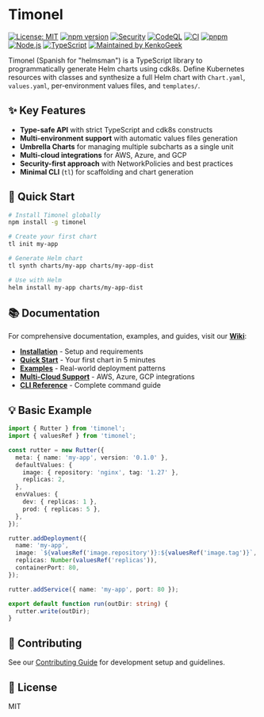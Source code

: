 # Timonel

[![License: MIT][license-badge]][license-url]
[![npm version][npm-badge]][npm-url]
[![Security][security-badge]][security-url]
[![CodeQL][codeql-badge]][codeql-url]
[![CI][ci-badge]][ci-url]
[![pnpm][pnpm-badge]][pnpm-url]
[![Node.js][node-badge]][node-url]
[![TypeScript][ts-badge]][ts-url]
[![Maintained by KenkoGeek][maintained-badge]][maintained-url]

Timonel (Spanish for "helmsman") is a TypeScript library to programmatically generate Helm charts
using cdk8s. Define Kubernetes resources with classes and synthesize a full Helm chart with
`Chart.yaml`, `values.yaml`, per‑environment values files, and `templates/`.

## ✨ Key Features

- **Type-safe API** with strict TypeScript and cdk8s constructs
- **Multi-environment support** with automatic values files generation
- **Umbrella Charts** for managing multiple subcharts as a single unit
- **Multi-cloud integrations** for AWS, Azure, and GCP
- **Security-first approach** with NetworkPolicies and best practices
- **Minimal CLI** (`tl`) for scaffolding and chart generation

## 🚀 Quick Start

```bash
# Install Timonel globally
npm install -g timonel

# Create your first chart
tl init my-app

# Generate Helm chart
tl synth charts/my-app charts/my-app-dist

# Use with Helm
helm install my-app charts/my-app-dist
```

## 📚 Documentation

For comprehensive documentation, examples, and guides, visit our **[Wiki](https://github.com/KenkoGeek/timonel/wiki)**:

- **[Installation](https://github.com/KenkoGeek/timonel/wiki/Installation)** - Setup and requirements
- **[Quick Start](https://github.com/KenkoGeek/timonel/wiki/Quick-Start)** - Your first chart in 5 minutes
- **[Examples](https://github.com/KenkoGeek/timonel/wiki/Examples)** - Real-world deployment patterns
- **[Multi-Cloud Support](https://github.com/KenkoGeek/timonel/wiki/Multi-Cloud-Support)** - AWS,
  Azure, GCP integrations
- **[CLI Reference](https://github.com/KenkoGeek/timonel/wiki/CLI-Commands)** - Complete command guide

## 💡 Basic Example

```typescript
import { Rutter } from 'timonel';
import { valuesRef } from 'timonel';

const rutter = new Rutter({
  meta: { name: 'my-app', version: '0.1.0' },
  defaultValues: {
    image: { repository: 'nginx', tag: '1.27' },
    replicas: 2,
  },
  envValues: {
    dev: { replicas: 1 },
    prod: { replicas: 5 },
  },
});

rutter.addDeployment({
  name: 'my-app',
  image: `${valuesRef('image.repository')}:${valuesRef('image.tag')}`,
  replicas: Number(valuesRef('replicas')),
  containerPort: 80,
});

rutter.addService({ name: 'my-app', port: 80 });

export default function run(outDir: string) {
  rutter.write(outDir);
}
```

## 🤝 Contributing

See our [Contributing Guide](https://github.com/KenkoGeek/timonel/wiki/Contributing) for development
setup and guidelines.

## 📄 License

MIT

<!-- Badges -->

[license-badge]: https://img.shields.io/badge/License-MIT-yellow.svg
[license-url]: https://opensource.org/licenses/MIT
[npm-badge]: https://img.shields.io/npm/v/timonel.svg
[npm-url]: https://www.npmjs.com/package/timonel
[security-badge]: https://img.shields.io/badge/Security-Policy-2ea44f?logo=security&logoColor=fff
[security-url]: SECURITY.md
[pnpm-badge]: https://img.shields.io/badge/pm-pnpm-ffd95a?logo=pnpm&logoColor=fff&labelColor=24292e
[pnpm-url]: https://pnpm.io/
[node-badge]: https://img.shields.io/badge/node-%3E%3D20-339933?logo=node.js&logoColor=fff
[node-url]: https://nodejs.org/
[ts-badge]: https://img.shields.io/badge/TypeScript-5.x-3178C6?logo=typescript&logoColor=fff
[ts-url]: https://www.typescriptlang.org/
[maintained-badge]: https://img.shields.io/badge/maintained%20by-KenkoGeek-6C78AF?style=flat
[maintained-url]: https://github.com/kenkogeek/
[ci-badge]: https://github.com/KenkoGeek/timonel/actions/workflows/ci.yml/badge.svg?branch=main
[ci-url]: https://github.com/KenkoGeek/timonel/actions/workflows/ci.yml
[codeql-badge]: https://github.com/KenkoGeek/timonel/actions/workflows/codeql.yml/badge.svg
[codeql-url]: https://github.com/KenkoGeek/timonel/actions/workflows/codeql.yml
